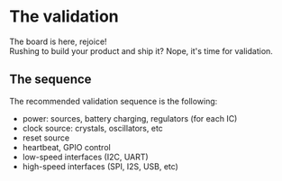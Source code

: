 # The validation

The board is here, rejoice!  
Rushing to build your product and ship it? Nope, it's time for validation.

## The sequence

The recommended validation sequence is the following:

- power: sources, battery charging, regulators (for each IC)
- clock source: crystals, oscillators, etc
- reset source
- heartbeat, GPIO control
- low-speed interfaces (I2C, UART)
- high-speed interfaces (SPI, I2S, USB, etc)
